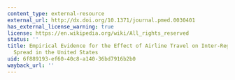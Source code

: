 ```yaml
---
content_type: external-resource
external_url: http://dx.doi.org/10.1371/journal.pmed.0030401
has_external_license_warning: true
license: https://en.wikipedia.org/wiki/All_rights_reserved
status: ''
title: Empirical Evidence for the Effect of Airline Travel on Inter-Regional Influenza
  Spread in the United States
uid: 6f889193-ef60-40c8-a140-36bd7916b2b0
wayback_url: ''
---
```

